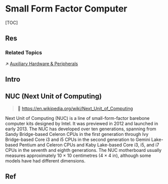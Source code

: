 # Small Form Factor Computer

[TOC]



## Res
### Related Topics
↗ [Auxiliary Hardware & Peripherals](../Auxiliary%20Hardware%20&%20Peripherals/Auxiliary%20Hardware%20&%20Peripherals.md)



## Intro



## NUC (Next Unit of Computing)
> 🔗 https://en.wikipedia.org/wiki/Next_Unit_of_Computing

Next Unit of Computing (NUC) is a line of small-form-factor barebone computer kits designed by Intel. It was previewed in 2012 and launched in early 2013. The NUC has developed over ten generations, spanning from Sandy Bridge-based Celeron CPUs in the first generation through Ivy Bridge-based Core i3 and i5 CPUs in the second generation to Gemini Lake-based Pentium and Celeron CPUs and Kaby Lake-based Core i3, i5, and i7 CPUs in the seventh and eighth generations. The NUC motherboard usually measures approximately 10 × 10 centimetres (4 × 4 in), although some models have had different dimensions.



## Ref
[Next Unit of Computing | Wikipedia]: https://en.wikipedia.org/wiki/Next_Unit_of_Computing
